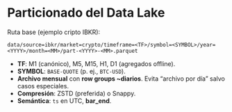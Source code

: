 # Particionado del Data Lake

Ruta base (ejemplo cripto IBKR):
```
data/source=ibkr/market=crypto/timeframe=<TF>/symbol=<SYMBOL>/year=<YYYY>/month=<MM>/part-<YYYY>-<MM>.parquet
```
- **TF**: M1 (canónico), M5, M15, H1, D1 (agregados offline).
- **SYMBOL**: `BASE-QUOTE` (p. ej., `BTC-USD`).
- **Archivo mensual** con **row groups ~diarios**. Evita “archivo por día” salvo casos especiales.
- **Compresión**: ZSTD (preferida) o Snappy.
- **Semántica**: `ts` en UTC, **bar_end**.
